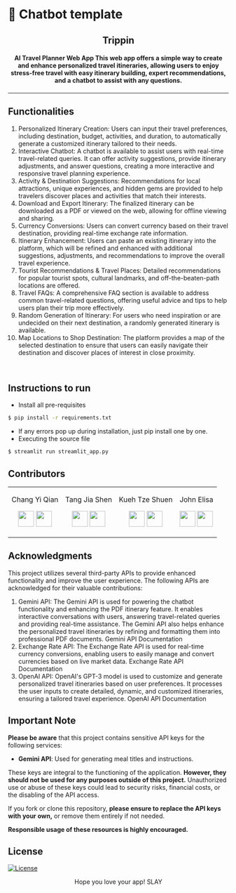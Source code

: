 # 💬 Chatbot template
<p align="center">
	<h2 align="center">Trippin</h2>
	<h4 align="center"> AI Travel Planner Web App
This web app offers a simple way to create and enhance personalized travel itineraries, allowing users to enjoy stress-free travel with easy itinerary building, expert recommendations, and a chatbot to assist with any questions.
<h4>
</p>

---

## Functionalities
1. Personalized Itinerary Creation: 
   Users can input their travel preferences, including destination, budget, activities, and duration, to automatically generate a customized itinerary tailored to their needs. 
2. Interactive Chatbot: 
   A chatbot is available to assist users with real-time travel-related queries. It can offer activity suggestions, provide itinerary adjustments, and answer questions, creating a more interactive and responsive travel planning experience.
3. Activity & Destination Suggestions: 
   Recommendations for local attractions, unique experiences, and hidden gems are provided to help travelers discover places and activities that match their interests.
4. Download and Export Itinerary: 
   The finalized itinerary can be downloaded as a PDF or viewed on the web, allowing for offline viewing and sharing. 
5. Currency Conversions: 
   Users can convert currency based on their travel destination, providing real-time exchange rate information. 
6. Itinerary Enhancement: 
   Users can paste an existing itinerary into the platform, which will be refined and enhanced with additional suggestions, adjustments, and recommendations to improve the overall travel experience.
7. Tourist Recommendations & Travel Places: 
   Detailed recommendations for popular tourist spots, cultural landmarks, and off-the-beaten-path locations are offered. 
8. Travel FAQs: 
   A comprehensive FAQ section is available to address common travel-related questions, offering useful advice and tips to help users plan their trip more effectively.
9. Random Generation of Itinerary: 
   For users who need inspiration or are undecided on their next destination, a randomly generated itinerary is available. 
10. Map Locations to Shop Destination: 
   The platform provides a map of the selected destination to ensure that users can easily navigate their destination and discover places of interest in close proximity.
<br>


## Instructions to run
* Install all pre-requisites 
```bash
$ pip install -r requirements.txt
```
* If any errors pop up during installation, just pip install one by one.
* Executing the source file
```bash
$ streamlit run streamlit_app.py
```

## Contributors

<table>
<tr align="center">


<td>

Chang Yi Qian

<p align="center">

</p>
<p align="center">
<a href = "https://github.com/yiqianeee"><img src = "http://www.iconninja.com/files/241/825/211/round-collaboration-social-github-code-circle-network-icon.svg" width="36" height = "36"/></a>
<a href = "https://www.linkedin.com/in/yi-qian-chang-048420228/">
<img src = "http://www.iconninja.com/files/863/607/751/network-linkedin-social-connection-circular-circle-media-icon.svg" width="36" height="36"/>
</a>
</p>
</td>


<td>

Tang Jia Shen
<p align="center">

</p>
<p align="center">
<a href = "https://github.com/lazy-llama69"><img src = "http://www.iconninja.com/files/241/825/211/round-collaboration-social-github-code-circle-network-icon.svg" width="36" height = "36"/></a>
<a href = "https://www.linkedin.com/in/jia-shen-tang-b1a564170/">
<img src = "http://www.iconninja.com/files/863/607/751/network-linkedin-social-connection-circular-circle-media-icon.svg" width="36" height="36"/>
</a>
</p>
</td>


<td>

Kueh Tze Shuen 
<p align="center">

</p>
<p align="center">
<a href = "https://github.com/KuehTzeShuen"><img src = "http://www.iconninja.com/files/241/825/211/round-collaboration-social-github-code-circle-network-icon.svg" width="36" height = "36"/></a>
<a href = "https://www.linkedin.com/in/shuen-kueh-89157723b/">
<img src = "http://www.iconninja.com/files/863/607/751/network-linkedin-social-connection-circular-circle-media-icon.svg" width="36" height="36"/>
</a>
</p>
</td>



<td>

John Elisa
<p align="center">
</p>
<p align="center">
<a href = "https://github.com/johnbobelisa">
<img src = "http://www.iconninja.com/files/241/825/211/round-collaboration-social-github-code-circle-network-icon.svg" width="36" height = "36"/></a>
<a href = "https://www.linkedin.com/in/john-elisa-aa5843206/">
<img src = "http://www.iconninja.com/files/863/607/751/network-linkedin-social-connection-circular-circle-media-icon.svg" width="36" height="36"/>
</a>
</p>
</td>
</tr>
  </table>
  
## Acknowledgments

This project utilizes several third-party APIs to provide enhanced functionality and improve the user experience. The following APIs are acknowledged for their valuable contributions:

1. Gemini API: The Gemini API is used for powering the chatbot functionality and enhancing the PDF itinerary feature. It enables interactive conversations with users, answering travel-related queries and providing real-time assistance. The Gemini API also helps enhance the personalized travel itineraries by refining and formatting them into professional PDF documents. Gemini API Documentation
2. Exchange Rate API: The Exchange Rate API is used for real-time currency conversions, enabling users to easily manage and convert currencies based on live market data. Exchange Rate API Documentation
3. OpenAI API: OpenAI's GPT-3 model is used to customize and generate personalized travel itineraries based on user preferences. It processes the user inputs to create detailed, dynamic, and customized itineraries, ensuring a tailored travel experience. OpenAI API Documentation


## Important Note

**Please be aware** that this project contains sensitive API keys for the following services:

- **Gemini API**: Used for generating meal titles and instructions.


These keys are integral to the functioning of the application. **However, they should not be used for any purposes outside of this project.** Unauthorized use or abuse of these keys could lead to security risks, financial costs, or the disabling of the API access.

If you fork or clone this repository, **please ensure to replace the API keys with your own,** or remove them entirely if not needed. 

**Responsible usage of these resources is highly encouraged.**


## License
[![License](http://img.shields.io/:license-mit-blue.svg?style=flat-square)](http://badges.mit-license.org)

<p align="center">
	Hope you love your app! SLAY</a>
</p>


